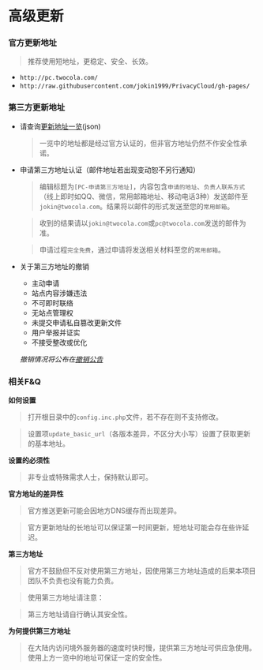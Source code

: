 # 高级更新

### 官方更新地址

> 推荐使用短地址，更稳定、安全、长效。

- `http://pc.twocola.com/`
- `http://raw.githubusercontent.com/jokin1999/PrivacyCloud/gh-pages/`

### 第三方更新地址

- 请查询[更新地址一览](../release/update_verified.md)(json)
  > 一览中的地址都是经过官方认证的，但非官方地址仍然不作安全性承诺。

- 申请第三方地址认证（邮件地址若出现变动恕不另行通知）
  > 编辑标题为`[PC-申请第三方地址]`，内容包含`申请的地址`、`负责人联系方式`（线上即时如QQ、微信，常用邮箱地址、移动电话3种）发送邮件至`jokin@twocola.com`。结果将以邮件的形式发送至您的`常用邮箱`。

  > 收到的结果请以`jokin@twocola.com`或`pc@twocola.com`发送的邮件为准。

  > 申请过程`完全免费`，通过申请将发送相关材料至您的`常用邮箱`。

- 关于第三方地址的撤销
  - 主动申请
  - 站点内容涉嫌违法
  - 不可即时联络
  - 无站点管理权
  - 未提交申请私自篡改更新文件
  - 用户举报并证实
  - 不接受整改或优化

  *撤销情况将公布在[撤销公告](../notice/update_blacklist.md)*

### 相关F&Q

**如何设置**
> 打开根目录中的`config.inc.php`文件，若不存在则不支持修改。

> 设置项`update_basic_url`（各版本差异，不区分大小写）设置了获取更新的基本地址。

**设置的必须性**
> 非专业或特殊需求人士，保持默认即可。

**官方地址的差异性**
> 官方推送更新可能会因地方DNS缓存而出现差异。

>官方更新地址的长地址可以保证第一时间更新，短地址可能会存在些许延迟。

**第三方地址**
> 官方不鼓励但不反对使用第三方地址，因使用第三方地址造成的后果本项目团队不负责也没有能力负责。

> 使用第三方地址请注意：

> 第三方地址请自行确认其安全性。

**为何提供第三方地址**
> 在大陆内访问境外服务器的速度时快时慢，提供第三方地址可供应急使用。使用上方一览中的地址可保证一定的安全性。
